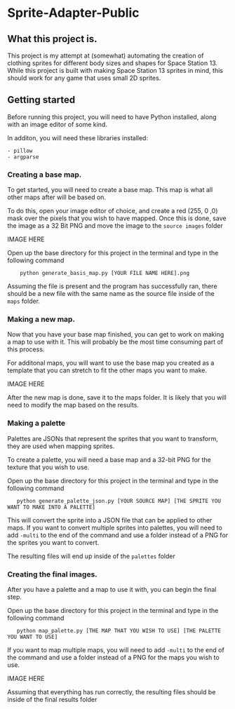 # Sprite-Adapter-Public 

## What this project is.

This project is my attempt at (somewhat) automating the creation of clothing sprites for different body sizes and shapes for Space Station 13.
While this project is built with making Space Station 13 sprites in mind, this should work for any game that uses small 2D sprites.

## Getting started
Before running this project, you will need to have Python installed, along with an image editor of some kind.

In additon, you will need these libraries installed:

    - pillow 
    - argparse

### Creating a base map.
To get started, you will need to create a base map. This map is what all other maps after will be based on.

To do this, open your image editor of choice, and create a red (255, 0 ,0) mask over the pixels that you wish to have mapped.
Once this is done, save the image as a 32 Bit PNG and move the image to the `source images` folder

IMAGE HERE

 Open up the base directory for this project in the terminal and type in the following command

```
    python generate_basis_map.py [YOUR FILE NAME HERE].png
```

Assuming the file is present and the program has successfully ran, there should be a new file with the same name as the source file inside of the `maps` folder.


### Making a new map.
Now that you have your base map finished, you can get to work on making a map to use with it. This will probably be the most time consuming part of this process.

For additonal maps, you will want to use the base map you created as a template that you can stretch to fit the other maps you want to make.

IMAGE HERE

After the new map is done, save it to the maps folder. It is likely that you will need to modify the map based on the results.

### Making a palette
Palettes are JSONs that represent the sprites that you want to transform, they are used when mapping sprites.

To create a palette, you will need a base map and a 32-bit PNG for the texture that you wish to use.

 Open up the base directory for this project in the terminal and type in the following command
 ```
    python generate_palette_json.py [YOUR SOURCE MAP] [THE SPRITE YOU WANT TO MAKE INTO A PALETTE]
 ```

 This will convert the sprite into a JSON file that can be applied to other maps.
 If you want to convert multiple sprites into palettes, you will need to add `-multi` to the end of the command and use a folder instead of a PNG for the sprites you want to convert.

The resulting files will end up inside of the `palettes` folder

 ### Creating the final images.
 After you have a palette and a map to use it with, you can begin the final step.

  Open up the base directory for this project in the terminal and type in the following command
 ```
    python map_palette.py [THE MAP THAT YOU WISH TO USE] [THE PALETTE YOU WANT TO USE]
 ```

 If you want to map multiple maps, you will need to add `-multi` to the end of the command and use a folder instead of a PNG for the maps you wish to use. 

IMAGE HERE

Assuming that everything has run correctly, the resulting files should be inside of the final results folder
